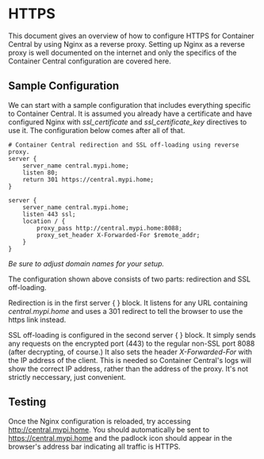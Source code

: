 # HTTPS
This document gives an overview of how to configure HTTPS for Container Central by using Nginx as a reverse proxy. Setting up Nginx as a reverse proxy is well documented on the internet and only the specifics of the Container Central configuration are covered here.

## Sample Configuration
We can start with a sample configuration that includes everything specific to Container Central. It is assumed you already have a certificate and have configured Nginx with _ssl_certificate_ and _ssl_certificate_key_ directives to use it. The configuration below comes after all of that.

```
# Container Central redirection and SSL off-loading using reverse proxy.
server {
    server_name central.mypi.home;
    listen 80;
    return 301 https://central.mypi.home;
}

server {
    server_name central.mypi.home;
    listen 443 ssl;
    location / {
        proxy_pass http://central.mypi.home:8088;
        proxy_set_header X-Forwarded-For $remote_addr;
    }
}
```

_Be sure to adjust domain names for your setup._

The configuration shown above consists of two parts: redirection and SSL off-loading.

Redirection is in the first server { } block. It listens for any URL containing _central.mypi.home_ and uses a 301 redirect to tell the browser to use the https link instead.

SSL off-loading is configured in the second server { } block. It simply sends any requests on the encrypted port (443) to the regular non-SSL port 8088 (after decrypting, of course.) It also sets the header _X-Forwarded-For_ with the IP address of the client. This is needed so Container Central's logs will show the correct IP address, rather than the address of the proxy. It's not strictly neccessary, just convenient.

## Testing
Once the Nginx configuration is reloaded, try accessing http://central.mypi.home. You should automatically be sent to https://central.mypi.home and the padlock icon should appear in the browser's address bar indicating all traffic is HTTPS.

